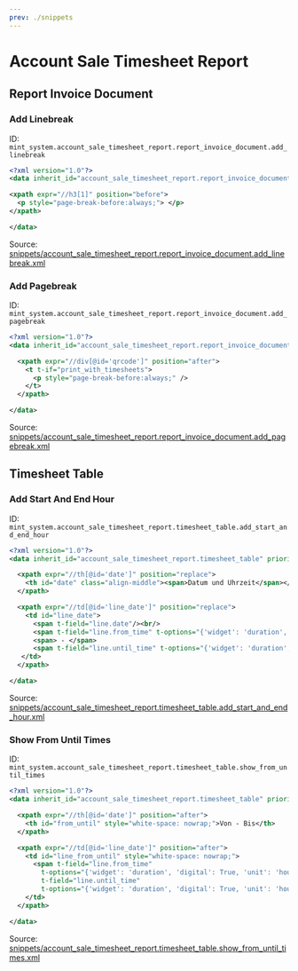 ```yaml
---
prev: ./snippets
---
```

# Account Sale Timesheet Report
## Report Invoice Document  
### Add Linebreak  
ID: `mint_system.account_sale_timesheet_report.report_invoice_document.add_linebreak`  
```xml
<?xml version="1.0"?>
<data inherit_id="account_sale_timesheet_report.report_invoice_document" priority="50">

<xpath expr="//h3[1]" position="before">
  <p style="page-break-before:always;"> </p>
</xpath>

</data>
```
Source: [snippets/account_sale_timesheet_report.report_invoice_document.add_linebreak.xml](https://github.com/Mint-System/Odoo-Development/tree/14.0/snippets/account_sale_timesheet_report.report_invoice_document.add_linebreak.xml)

### Add Pagebreak  
ID: `mint_system.account_sale_timesheet_report.report_invoice_document.add_pagebreak`  
```xml
<?xml version="1.0"?>
<data inherit_id="account_sale_timesheet_report.report_invoice_document" priority="50">

  <xpath expr="//div[@id='qrcode']" position="after">
    <t t-if="print_with_timesheets">
      <p style="page-break-before:always;" />
    </t>
  </xpath>

</data>
```
Source: [snippets/account_sale_timesheet_report.report_invoice_document.add_pagebreak.xml](https://github.com/Mint-System/Odoo-Development/tree/14.0/snippets/account_sale_timesheet_report.report_invoice_document.add_pagebreak.xml)

## Timesheet Table  
### Add Start And End Hour  
ID: `mint_system.account_sale_timesheet_report.timesheet_table.add_start_and_end_hour`  
```xml
<?xml version="1.0"?>
<data inherit_id="account_sale_timesheet_report.timesheet_table" priority="50">

  <xpath expr="//th[@id='date']" position="replace">
    <th id="date" class="align-middle"><span>Datum und Uhrzeit</span></th>
  </xpath>

  <xpath expr="//td[@id='line_date']" position="replace">
    <td id="line_date">
      <span t-field="line.date"/><br/>
      <span t-field="line.from_time" t-options="{'widget': 'duration', 'digital': True, 'unit': 'hour', 'round': 'minute'}"/>
      <span> - </span> 
      <span t-field="line.until_time" t-options="{'widget': 'duration', 'digital': True, 'unit': 'hour', 'round': 'minute'}"/>
   </td>
  </xpath>

</data>
```
Source: [snippets/account_sale_timesheet_report.timesheet_table.add_start_and_end_hour.xml](https://github.com/Mint-System/Odoo-Development/tree/14.0/snippets/account_sale_timesheet_report.timesheet_table.add_start_and_end_hour.xml)

### Show From Until Times  
ID: `mint_system.account_sale_timesheet_report.timesheet_table.show_from_until_times`  
```xml
<?xml version="1.0"?>
<data inherit_id="account_sale_timesheet_report.timesheet_table" priority="50">

  <xpath expr="//th[@id='date']" position="after">
    <th id="from_until" style="white-space: nowrap;">Von - Bis</th>
  </xpath>

  <xpath expr="//td[@id='line_date']" position="after">
    <td id="line_from_until" style="white-space: nowrap;">
      <span t-field="line.from_time"
        t-options="{'widget': 'duration', 'digital': True, 'unit': 'hour', 'round': 'minute'}" /> - <span
        t-field="line.until_time"
        t-options="{'widget': 'duration', 'digital': True, 'unit': 'hour', 'round': 'minute'}" />
    </td>
  </xpath>

</data>
```
Source: [snippets/account_sale_timesheet_report.timesheet_table.show_from_until_times.xml](https://github.com/Mint-System/Odoo-Development/tree/14.0/snippets/account_sale_timesheet_report.timesheet_table.show_from_until_times.xml)

